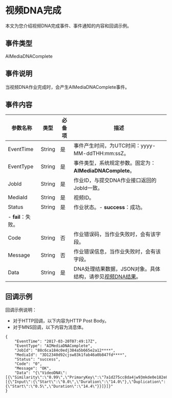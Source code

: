 # 视频DNA完成

本文为您介绍视频DNA完成事件、事件通知的内容和回调示例。

## 事件类型

AIMediaDNAComplete

## 事件说明

当视频DNA作业完成时，会产生AIMediaDNAComplete事件。

## 事件内容

|参数名称|类型|必备项|描述|
|----|--|---|--|
|EventTime|String|是|事件产生时间，为UTC时间：yyyy-MM-ddTHH:mm:ssZ。|
|EventType|String|是|事件类型，系统规定参数。固定为：**AIMediaDNAComplete**。|
|JobId|String|是|作业ID，与提交DNA作业接口返回的JobId一致。|
|MediaId|String|是|视频ID。|
|Status|String|是|作业状态。-   **success**：成功。
-   **fail**：失败。 |
|Code|String|否|作业错误码，当作业失败时，会有该字段。|
|Message|String|否|作业错误信息，当作业失败时，会有该字段。|
|Data|String|是|DNA处理结果数据，JSON对象。具体结构，请参见[视频DNA结果](/cn.zh-CN/服务端API/附录/视频AI参数说明.md)。|

## 回调示例

回调示例说明：

-   对于HTTP回调，以下内容为HTTP Post Body。
-   对于MNS回调，以下内容为消息体。

```
{
    "EventTime": "2017-03-20T07:49:17Z",
    "EventType": "AIMediaDNAComplete",
    "JobId": "88c6ca184c0edj384a5b665e2a12****",
    "MediaId": "3D12340d92cjsw83k1fab46a0b847fd****",
    "Status": "success",
    "Code": "0",
    "Message": "OK",
    "Data": "{\"VideoDNA\":[{\"Similarity\":\"0.99\",\"PrimaryKey\":\"7a1d275cc8da4jw93mkde0e182e80****\",\"Detail\":[{\"Input\":{\"Start\":\"0.0\",\"Duration\":\"14.0\"},\"Duplication\":{\"Start\":\"0.5\",\"Duration\":\"14.4\"}}]}]}"
}
```

